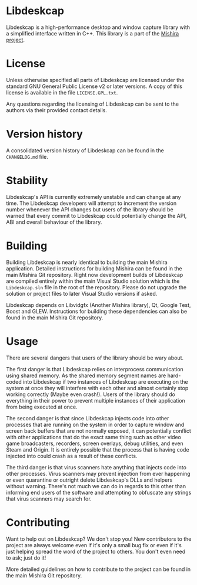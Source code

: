Libdeskcap
==========

Libdeskcap is a high-performance desktop and window capture library with a simplified interface written in C++. This library is a part of the [Mishira project](http://www.mishira.com).

License
=======

Unless otherwise specified all parts of Libdeskcap are licensed under the standard GNU General Public License v2 or later versions. A copy of this license is available in the file `LICENSE.GPL.txt`.

Any questions regarding the licensing of Libdeskcap can be sent to the authors via their provided contact details.

Version history
===============

A consolidated version history of Libdeskcap can be found in the `CHANGELOG.md` file.

Stability
=========

Libdeskcap's API is currently extremely unstable and can change at any time. The Libdeskcap developers will attempt to increment the version number whenever the API changes but users of the library should be warned that every commit to Libdeskcap could potentially change the API, ABI and overall behaviour of the library.

Building
========

Building Libdeskcap is nearly identical to building the main Mishira application. Detailed instructions for building Mishira can be found in the main Mishira Git repository. Right now development builds of Libdeskcap are compiled entirely within the main Visual Studio solution which is the `Libdeskcap.sln` file in the root of the repository. Please do not upgrade the solution or project files to later Visual Studio versions if asked.

Libdeskcap depends on Libvidgfx (Another Mishira library), Qt, Google Test, Boost and GLEW. Instructions for building these dependencies can also be found in the main Mishira Git repository.

Usage
=====

There are several dangers that users of the library should be wary about.

The first danger is that Libdeskcap relies on interprocess communication using shared memory. As the shared memory segment names are hard-coded into Libdeskcap if two instances of Libdeskcap are executing on the system at once they will interfere with each other and almost certainly stop working correctly (Maybe even crash!). Users of the library should do everything in their power to prevent multiple instances of their application from being executed at once.

The second danger is that since Libdeskcap injects code into other processes that are running on the system in order to capture window and screen back buffers that are not normally exposed, it can potentially conflict with other applications that do the exact same thing such as other video game broadcasters, recorders, screen overlays, debug utilities, and even Steam and Origin. It is entirely possible that the process that is having code injected into could crash as a result of these conflicts.

The third danger is that virus scanners hate anything that injects code into other processes. Virus scanners may prevent injection from ever happening or even quarantine or outright delete Libdeskcap's DLLs and helpers without warning. There's not much we can do in regards to this other than informing end users of the software and attempting to obfuscate any strings that virus scanners may search for.

Contributing
============

Want to help out on Libdeskcap? We don't stop you! New contributors to the project are always welcome even if it's only a small bug fix or even if it's just helping spread the word of the project to others. You don't even need to ask; just do it!

More detailed guidelines on how to contribute to the project can be found in the main Mishira Git repository.
